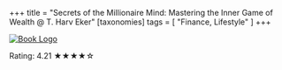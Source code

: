 +++
title = "Secrets of the Millionaire Mind: Mastering the Inner Game of Wealth @ T. Harv Eker"
[taxonomies]
tags = [ "Finance, Lifestyle" ]
+++

<a href="https://www.goodreads.com/book/show/785092.Secrets_of_the_Millionaire_Mind">
    <img src="/books/2021-01-04-secrets-of-millionaire-mind.jpg" alt="Book Logo" />
</a>

Rating: 4.21 ★★★★☆


